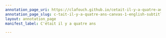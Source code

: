 ```yaml
---
annotation_page_uri: https://clafouch.github.io/cetait-il-y-a-quatre-ans/annotations/c-tait-il-y-a-quatre-ans-canvas-1-english-subtitles.json
annotation_page_slug: c-tait-il-y-a-quatre-ans-canvas-1-english-subtitles
layout: annotation_page
manifest_label: C'était il y a quatre ans

---
```

